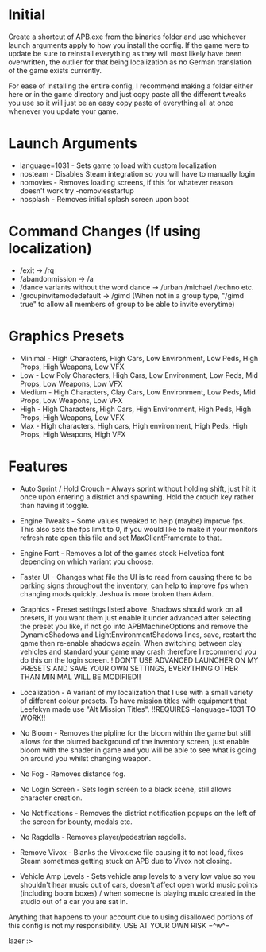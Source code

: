 # Initial

Create a shortcut of APB.exe from the binaries folder and use whichever launch arguments apply to how you install the config.
If the game were to update be sure to reinstall everything as they will most likely have been overwritten, the outlier for that being localization as no German translation of the game exists currently.

For ease of installing the entire config, I recommend making a folder either here or in the game directory and just copy paste all the different tweaks you use so it will just be an easy copy paste of everything all at once whenever you update your game.

# Launch Arguments
- language=1031 - Sets game to load with custom localization
- nosteam       - Disables Steam integration so you will have to manually login
- nomovies      - Removes loading screens, if this for whatever reason doesn't work try -nomoviesstartup
- nosplash      - Removes initial splash screen upon boot

# Command Changes (If using localization)

- /exit -> /rq
- /abandonmission -> /a
- /dance variants without the word dance -> /urban /michael /techno etc.
- /groupinvitemodedefault -> /gimd (When not in a group type, "/gimd true" to allow all members of group to be able to invite everytime)

# Graphics Presets

- Minimal - High Characters, High Cars, Low Environment, Low Peds, High Props, High Weapons, Low VFX
- Low 	- Low Poly Characters, High Cars, Low Environment, Low Peds, Mid Props, Low Weapons, Low VFX
- Medium 	- High Characters, Clay Cars, Low Environment, Low Peds, Mid Props, Low Weapons, Low VFX
- High 	- High Characters, High Cars, High Environment, High Peds, High Props, High Weapons, Low VFX
- Max 	- High characters, High cars, High environment, High Peds, High Props, High Weapons, High VFX


# Features

- Auto Sprint / Hold Crouch - Always sprint without holding shift, just hit it once upon entering a district and spawning. Hold the crouch key rather than having it toggle.

- Engine Tweaks - Some values tweaked to help (maybe) improve fps. This also sets the fps limit to 0, if you would like to make it your monitors refresh rate open this file and set MaxClientFramerate to that.

- Engine Font - Removes a lot of the games stock Helvetica font depending on which variant you choose.

- Faster UI - Changes what file the UI is to read from causing there to be parking signs throughout the inventory, can help to improve fps when changing mods quickly. Jeshua is more broken than Adam.

- Graphics - Preset settings listed above. Shadows should work on all presets, if you want them just enable it under advanced after selecting the preset you like, if not go into APBMachineOptions and remove the DynamicShadows and LightEnvironmentShadows lines, save, restart the game then re-enable shadows again. When switching between clay vehicles and standard your game may crash therefore I recommend you do this on the login screen. !!DON'T USE ADVANCED LAUNCHER ON MY PRESETS AND SAVE YOUR OWN SETTINGS, EVERYTHING OTHER THAN MINIMAL WILL BE MODIFIED!!

- Localization - A variant of my localization that I use with a small variety of different colour presets. To have mission titles with equipment that Leefekyn made use "Alt Mission Titles". !!REQUIRES -language=1031 TO WORK!!

- No Bloom - Removes the pipline for the bloom within the game but still allows for the blurred background of the inventory screen, just enable bloom with the shader in game and you will be able to see what is going on around you whilst changing weapon.

- No Fog - Removes distance fog.

- No Login Screen - Sets login screen to a black scene, still allows character creation.

- No Notifications - Removes the district notification popups on the left of the screen for bounty, medals etc.

- No Ragdolls - Removes player/pedestrian ragdolls.

- Remove Vivox - Blanks the Vivox.exe file causing it to not load, fixes Steam sometimes getting stuck on APB due to Vivox not closing.

- Vehicle Amp Levels - Sets vehicle amp levels to a very low value so you shouldn't hear music out of cars, doesn't affect open world music points (including boom boxes) / when someone is playing music created in the studio out of a car you are sat in.


Anything that happens to your account due to using disallowed portions of this config is not my responsibility. USE AT YOUR OWN RISK =^w^=

lazer :>
